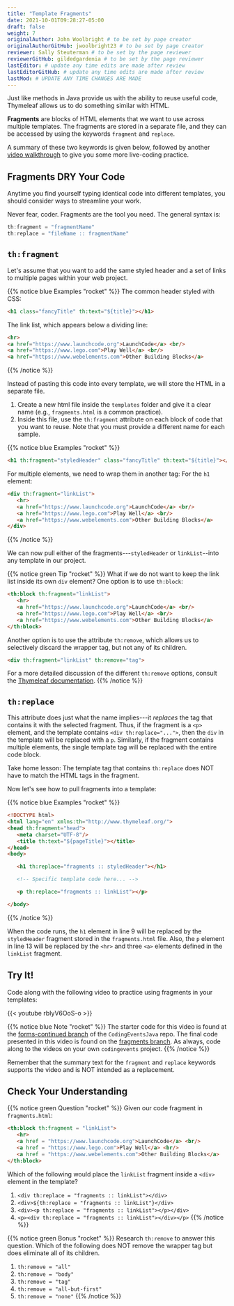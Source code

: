 ```yaml
---
title: "Template Fragments"
date: 2021-10-01T09:28:27-05:00
draft: false
weight: 7
originalAuthor: John Woolbright # to be set by page creator
originalAuthorGitHub: jwoolbright23 # to be set by page creator
reviewer: Sally Steuterman # to be set by the page reviewer
reviewerGitHub: gildedgardenia # to be set by the page reviewer
lastEditor: # update any time edits are made after review
lastEditorGitHub: # update any time edits are made after review
lastMod: # UPDATE ANY TIME CHANGES ARE MADE
---
```


Just like methods in Java provide us with the ability to reuse useful code, Thymeleaf allows us to do something similar with HTML.

**Fragments** are blocks of HTML elements that we want to use across multiple templates. The fragments are stored in a separate file, and they can be accessed by using the keywords `fragment` and `replace`.

A summary of these two keywords is given below, followed by another [video walkthrough]() to give you some more live-coding practice.

## Fragments DRY Your Code

Anytime you find yourself typing identical code into different templates, you should consider ways to streamline your work.

Never fear, coder. Fragments are the tool you need. The general syntax is:

```groovy
th:fragment = "fragmentName"
th:replace = "fileName :: fragmentName"
```

## `th:fragment`

Let's assume that you want to add the same styled header and a set of links to multiple pages within your web project.

{{% notice blue Examples "rocket" %}}
The common header styled with CSS:

```html
<h1 class="fancyTitle" th:text="${title}"></h1>
```

The link list, which appears below a dividing line:

```html
<hr>
<a href="https://www.launchcode.org">LaunchCode</a> <br/>
<a href="https://www.lego.com">Play Well</a> <br/>
<a href="https://www.webelements.com">Other Building Blocks</a>
```
{{% /notice %}}

Instead of pasting this code into every template, we will store the HTML in a separate file.

1. Create a new html file inside the `templates` folder and give it a clear name (e.g., `fragments.html` is a common practice).
2. Inside this file, use the `th:fragment` attribute on each block of code that you want to reuse. Note that you must provide a different name for each sample.

{{% notice blue Examples "rocket" %}}
```html
<h1 th:fragment="styledHeader" class="fancyTitle" th:text="${title}"></h1>
```

For multiple elements, we need to wrap them in another tag:
For the `h1` element:

```html
<div th:fragment="linkList">
   <hr>
   <a href="https://www.launchcode.org">LaunchCode</a> <br/>
   <a href="https://www.lego.com">Play Well</a> <br/>
   <a href="https://www.webelements.com">Other Building Blocks</a>
</div>
```
{{% /notice %}}

We can now pull either of the fragments---`styledHeader` or `linkList`--into any template in our project.

{{% notice green Tip "rocket" %}}
What if we do not want to keep the link list inside its own `div` element? One option is to use `th:block`:

```html
<th:block th:fragment="linkList">
   <hr>
   <a href="https://www.launchcode.org">LaunchCode</a> <br/>
   <a href="https://www.lego.com">Play Well</a> <br/>
   <a href="https://www.webelements.com">Other Building Blocks</a>
</th:block>
```

Another option is to use the attribute `th:remove`, which allows us to selectively discard the wrapper tag, but not any of its children.

```html
<div th:fragment="linkList" th:remove="tag">
```

For a more detailed discussion of the different `th:remove` options, consult the [Thymeleaf documentation](https://www.thymeleaf.org/doc/tutorials/2.1/usingthymeleaf.html#removing-template-fragments).
{{% /notice %}}

## `th:replace`

This attribute does just what the name implies---it *replaces* the tag that contains it with the selected fragment. Thus, if the fragment is a `<p>` element, and the template contains `<div th:replace="...">`, then the `div` in the template will be replaced with a `p`. Similarly, if the fragment contains multiple elements, the single template tag will be replaced with the entire code block.

Take home lesson: The template tag that contains `th:replace` does NOT have to match the HTML tags in the fragment.

Now let's see how to pull fragments into a template:

{{% notice blue Examples "rocket" %}}
```html
<!DOCTYPE html>
<html lang="en" xmlns:th="http://www.thymeleaf.org/">
<head th:fragment="head">
   <meta charset="UTF-8"/>
   <title th:text="${pageTitle}"></title>
</head>
<body>

   <h1 th:replace="fragments :: styledHeader"></h1>

   <!-- Specific template code here... -->

   <p th:replace="fragments :: linkList"></p>

</body>
```
{{% /notice %}}

When the code runs, the `h1` element in line 9 will be replaced by the `styledHeader` fragment stored in the `fragments.html` file. Also, the `p` element in line 13 will be replaced by the `<hr>` and three `<a>` elements defined in the `linkList` fragment.

## Try It!

Code along with the following video to practice using fragments in your templates:

{{< youtube rbIyV6OoS-o >}}

{{% notice blue Note "rocket" %}}
The starter code for this video is found at the [forms-continued branch](https://github.com/LaunchCodeEducation/CodingEventsJava/tree/forms-continued) of the `CodingEventsJava` repo. The final code presented in this video is found on the [fragments branch](https://github.com/LaunchCodeEducation/CodingEventsJava/tree/fragments). As always, code along to the videos on your own `codingevents` project.
{{% /notice %}}

Remember that the summary text for the `fragment` and `replace` keywords supports the video and is NOT intended as a replacement.

## Check Your Understanding

{{% notice green Question "rocket" %}}
Given our code fragment in `fragments.html`:

```html
<th:block th:fragment = "linkList">
   <hr>
   <a href = "https://www.launchcode.org">LaunchCode</a> <br/>
   <a href = "https://www.lego.com">Play Well</a> <br/>
   <a href = "https://www.webelements.com">Other Building Blocks</a>
</th:block>
```

Which of the following would place the `linkList` fragment inside a
`<div>` element in the template?

1. `<div th:replace = "fragments :: linkList"></div>`
1. `<div>${th:replace = "fragments :: linkList"}</div>`
1. `<div><p th:replace = "fragments :: linkList"></p></div>`
1. `<p><div th:replace = "fragments :: linkList"></div></p>`
{{% /notice %}}

<!-- Solution: Answer = Option 3 -->

{{% notice green Bonus "rocket" %}}
Research ``th:remove`` to answer this question. Which of the following does
NOT remove the wrapper tag but does eliminate all of its children.

1. `th:remove = "all"`
1. `th:remove = "body"`
1. `th:remove = "tag"`
1. `th:remove = "all-but-first"`
1. `th:remove = "none"`
{{% /notice %}}

<!-- Solution: Answer = Option 2 -->